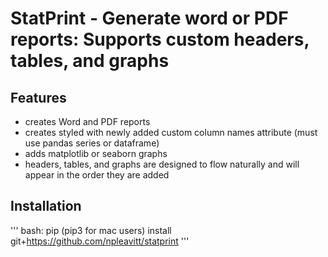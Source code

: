 # StatPrint - Generate word or PDF reports: Supports custom headers, tables, and graphs

## Features
- creates Word and PDF reports
- creates styled with newly added custom column names attribute (must use pandas series or dataframe)
- adds matplotlib or seaborn graphs
- headers, tables, and graphs are designed to flow naturally and will appear in the order they are added

## Installation 

''' bash: pip (pip3 for mac users) install git+https://github.com/npleavitt/statprint '''
